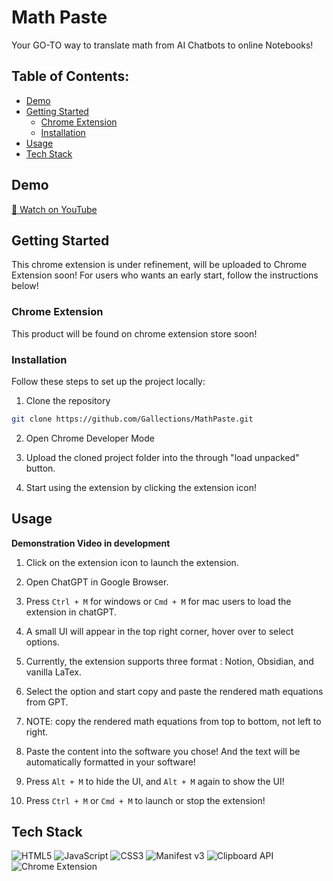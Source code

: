 # Math Paste
Your GO-TO way to translate math from AI Chatbots to online Notebooks!

## Table of Contents:
- [Demo](#demo)
- [Getting Started](#getting-started)
  - [Chrome Extension](#chrome-extension)
  - [Installation](#installation)
- [Usage](#usage)
- [Tech Stack](#tech-stack)

## Demo
[🎥 Watch on YouTube](https://www.youtube.com/watch?v=m4J2uIUJ6IE)

## Getting Started
This chrome extension is under refinement, will be uploaded to Chrome Extension soon! For users who wants an early start, follow the instructions below!

### Chrome Extension
This product will be found on chrome extension store soon!

### Installation
<b></b>
Follow these steps to set up the project locally:<br>
1. Clone the repository

```bash
git clone https://github.com/Gallections/MathPaste.git
```

2. Open Chrome Developer Mode

3. Upload the cloned project folder into the through "load unpacked" button.

4. Start using the extension by clicking the extension icon!


## Usage
<b>Demonstration Video in development</b>
1. Click on the extension icon to launch the extension.

2. Open ChatGPT in Google Browser. 
3. Press `Ctrl + M` for windows or `Cmd + M` for mac users to load the extension in chatGPT.
4. A small UI will appear in the top right corner, hover over to select options.
5. Currently, the extension supports three format : Notion, Obsidian, and vanilla LaTex.
6. Select the option and start copy and paste the rendered math equations from GPT.
7. NOTE: copy the rendered math equations from top to bottom, not left to right.
8. Paste the content into the software you chose! And the text will be automatically formatted in your software!
9. Press `Alt + M` to hide the UI, and `Alt + M` again to show the UI!
10. Press `Ctrl + M` or `Cmd + M` to launch or stop the extension!

## Tech Stack
![HTML5](https://img.shields.io/badge/HTML5-E34F26?style=for-the-badge&logo=html5&logoColor=white)
![JavaScript](https://img.shields.io/badge/JavaScript-F7DF1E?style=for-the-badge&logo=javascript&logoColor=black)
![CSS3](https://img.shields.io/badge/CSS3-1572B6?style=for-the-badge&logo=css3&logoColor=white)
![Manifest v3](https://img.shields.io/badge/Manifest%20v3-000000?style=for-the-badge&logo=json&logoColor=white)
![Clipboard API](https://img.shields.io/badge/Clipboard%20API-5C2D91?style=for-the-badge&logo=googlechrome&logoColor=white)
![Chrome Extension](https://img.shields.io/badge/Chrome%20Extension-4285F4?style=for-the-badge&logo=googlechrome&logoColor=white)
